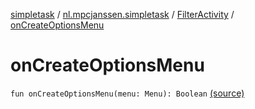 [simpletask](../../index.md) / [nl.mpcjanssen.simpletask](../index.md) / [FilterActivity](index.md) / [onCreateOptionsMenu](.)

# onCreateOptionsMenu

`fun onCreateOptionsMenu(menu: Menu): Boolean` [(source)](https://github.com/mpcjanssen/simpletask-android/blob/master/src/main/java/nl/mpcjanssen/simpletask/FilterActivity.kt#L188)